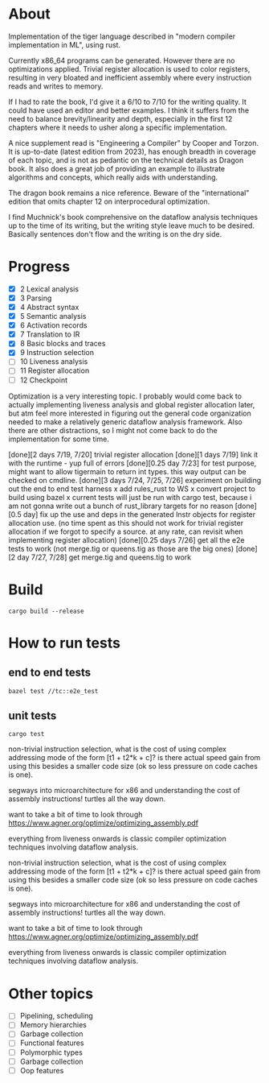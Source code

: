 # About

Implementation of the tiger language described in "modern compiler implementation in ML", using rust.

Currently x86_64 programs can be generated. However there are no optimizations applied. Trivial register allocation is used to color registers, resulting in very bloated and inefficient assembly where every instruction reads and writes to memory.

If I had to rate the book, I'd give it a 6/10 to 7/10 for the writing quality. It could have used an editor and better examples. I think it suffers from the need to balance brevity/linearity and depth, especially in the first 12 chapters where it needs to usher along a specific implementation.

A nice supplement read is "Engineering a Compiler" by Cooper and Torzon. It is up-to-date (latest edition from 2023), has enough breadth in coverage of each topic, and is not as pedantic on the technical details as Dragon book. It also does a great job of providing an example to illustrate algorithms and concepts, which really aids with understanding.

The dragon book remains a nice reference. Beware of the "international" edition that omits chapter 12 on interprocedural optimization.

I find Muchnick's book comprehensive on the dataflow analysis techniques up to the time of its writing, but the writing style leave much to be desired. Basically sentences don't flow and the writing is on the dry side.

# Progress
- [x] 2 Lexical analysis
- [x] 3 Parsing
- [x] 4 Abstract syntax
- [x] 5 Semantic analysis
- [x] 6 Activation records
- [x] 7 Translation to IR
- [x] 8 Basic blocks and traces
- [x] 9 Instruction selection
- [ ] 10 Liveness analysis
- [ ] 11 Register allocation
- [ ] 12 Checkpoint

Optimization is a very interesting topic. I probably would come back to actually implementing liveness analysis and global register allocation later, but atm feel more interested in figuring out the general code organization needed to make a relatively generic dataflow analysis framework. Also there are other distractions, so I might not come back to do the implementation for some time.

[done][2 days 7/19, 7/20] trivial register allocation
[done][1 days 7/19] link it with the runtime - yup full of errors
[done][0.25 day 7/23] for test purpose, might want to allow tigermain to return int types. this way output can be checked on cmdline.
[done][3 days 7/24, 7/25, 7/26] experiment on building out the end to end test harness
    x add rules_rust to WS
    x convert project to build using bazel
    x current tests will just be run with cargo test, because i am not gonna write out a bunch of rust_library targets for no reason
[done][0.5 day] fix up the use and deps in the generated Instr objects for register allocation use. (no time spent as this should not work for trivial register allocation if we forgot to specify a source. at any rate, can revisit when implementing register allocation)
[done][0.25 days 7/26] get all the e2e tests to work (not merge.tig or queens.tig as those are the big ones)
[done][2 day 7/27, 7/28] get merge.tig and queens.tig to work

# Build
```
cargo build --release
```

# How to run tests

## end to end tests
```
bazel test //tc::e2e_test
```
## unit tests
```
cargo test
```
non-trivial instruction selection, what is the cost of using complex addressing mode of the form [t1 + t2*k + c]? is there actual speed gain from using this besides a smaller code size (ok so less pressure on code caches is one).

segways into microarchitecture for x86 and understanding the cost of assembly instructions! turtles all the way down.

want to take a bit of time to look through https://www.agner.org/optimize/optimizing_assembly.pdf

everything from liveness onwards is classic compiler optimization techniques involving dataflow analysis.

non-trivial instruction selection, what is the cost of using complex addressing mode of the form [t1 + t2*k + c]? is there actual speed gain from using this besides a smaller code size (ok so less pressure on code caches is one).

segways into microarchitecture for x86 and understanding the cost of assembly instructions! turtles all the way down.

want to take a bit of time to look through https://www.agner.org/optimize/optimizing_assembly.pdf

everything from liveness onwards is classic compiler optimization techniques involving dataflow analysis.


# Other topics
- [ ] Pipelining, scheduling
- [ ] Memory hierarchies
- [ ] Garbage collection
- [ ] Functional features
- [ ] Polymorphic types
- [ ] Garbage collection
- [ ] Oop features